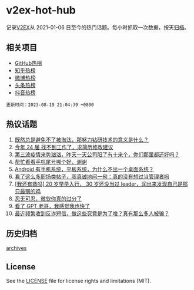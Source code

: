 # v2ex-hot-hub

 记录[V2EX](https://www.v2ex.com/)从 2021-01-06 日至今的热门话题。每小时抓取一次数据，按天[归档](archives)。
 
 ## 相关项目

- [GitHub热榜](https://github.com/snaildev/github-hot-hub)
- [知乎热榜](https://github.com/snaildev/zhihu-hot-hub)
- [微博热榜](https://github.com/snaildev/weibo-hot-hub)
- [头条热榜](https://github.com/snaildev/toutiao-hot-hub)
- [抖音热榜](https://github.com/snaildev/douyin-hot-hub)


 `更新时间：2023-08-19 21:04:39 +0800`

## 热议话题

1. [既然总是避免不了被淘汰，那努力钻研技术的意义是什么？](https://www.v2ex.com/t/966561)
1. [今年 24 届 找不到工作了，求简历修改建议](https://www.v2ex.com/t/966604)
1. [第三波疫情来势汹汹，昨天一天公司阳了有十来个，你们那里都还好吗？](https://www.v2ex.com/t/966630)
1. [帮忙看看手机尾号哪个好，谢谢](https://www.v2ex.com/t/966619)
1. [Android 有手机系统，平板系统，为什么不出一个桌面系统？](https://www.v2ex.com/t/966593)
1. [看了这么多职场类帖子，我真诚地问一句：真的没有想过当管理者吗](https://www.v2ex.com/t/966589)
1. [[我还有救吗] 20 岁早早入行， 30 岁还没当过 leader，润出来发现自己是那只最弱的鸡](https://www.v2ex.com/t/966655)
1. [忍无可忍，微软你真的过分了](https://www.v2ex.com/t/966608)
1. [看了 GPT 老哥，我感觉我也快了](https://www.v2ex.com/t/966590)
1. [最近频繁收到反诈短信，做这些究竟是为了啥？真有那么多人被骗？](https://www.v2ex.com/t/966615)

## 历史归档

[archives](archives)

## License

See the [LICENSE](LICENSE) file for license rights and limitations (MIT).
